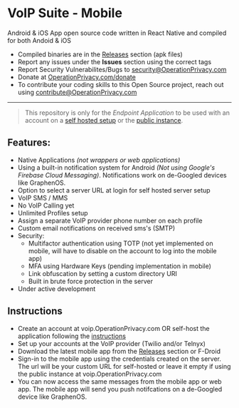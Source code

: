 # VoIP Suite - Mobile
Android &amp; iOS App open source code written in React Native and compiled for both Andoid & iOS
- Compiled binaries are in the [Releases](https://github.com/0perationPrivacy/VoIPSuite-Mobile/releases) section (apk files)
- Report any issues under the **Issues** section using the correct tags
- Report Security Vulnerabilites/Bugs to security@OperationPrivacy.com
- Donate at [OperationPrivacy.com/donate](https://www.OperationPrivacy.com/donate)
- To contribute your coding skills to this Open Source project, reach out using contribute@OperationPrivacy.com

---

> This repository is only for the *Endpoint Application* to be used with an account on a [self hosted setup](https://github.com/0perationPrivacy/VoIP) or the [public instance](https://voip.operationprivacy.com/).

## Features:
- Native Applications *(not wrappers or web applications)*
- Using a built-in notification system for Android *(Not using Google's Firebase Cloud Messaging)*. Notifications work on de-Googled devices like GraphenOS.
- Option to select a server URL at login for self hosted server setup
- VoIP SMS / MMS
- No VoIP Calling yet
- Unlimited Profiles setup
- Assign a separate VoIP provider phone number on each profile
- Custom email notifications on received sms's (SMTP)
- Security:
  - Multifactor authentication using TOTP (not yet implemented on mobile, will have to disable on the account to log into the mobile app)
  - MFA using Hardware Keys (pending implementation in mobile)
  - Link obfuscation by setting a custom directory URI
  - Built in brute force protection in the server
- Under active development

## Instructions
- Create an account at voip.OperationPrivacy.com OR self-host the application following the [instructions](https://github.com/0perationPrivacy/voip/wiki/)
- Set up your accounts at the VoIP provider (Twilio and/or Telnyx)
- Download the latest mobile app from the [Releases](https://github.com/0perationPrivacy/VoIPSuite-Mobile/releases) section or F-Droid
- Sign-in to the mobile app using the credentials created on the server. The url will be your custom URL for self-hosted or leave it empty if using the public instance at voip.OperationPrivacy.com
- You can now access the same messages from the mobile app or web app. The mobile app will send you push notifcations on a de-Googled device like GraphenOS.
